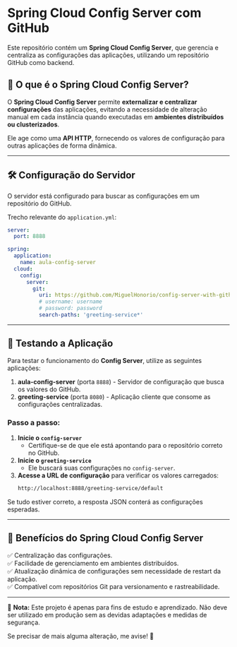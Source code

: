 # **Spring Cloud Config Server com GitHub**  

Este repositório contém um **Spring Cloud Config Server**, que gerencia e centraliza as configurações das aplicações, utilizando um repositório GitHub como backend.  

## **📌 O que é o Spring Cloud Config Server?**  

O **Spring Cloud Config Server** permite **externalizar e centralizar configurações** das aplicações, evitando a necessidade de alteração manual em cada instância quando executadas em **ambientes distribuídos ou clusterizados**.  

Ele age como uma **API HTTP**, fornecendo os valores de configuração para outras aplicações de forma dinâmica.  

---

## **🛠 Configuração do Servidor**  

O servidor está configurado para buscar as configurações em um repositório do GitHub.  

Trecho relevante do `application.yml`:  

```yaml
server:
  port: 8888

spring:
  application:
    name: aula-config-server
  cloud:
    config:
      server:
        git:
          uri: https://github.com/MiguelHonorio/config-server-with-github
          # username: username
          # password: password
          search-paths: 'greeting-service*'
```

---

## **🧪 Testando a Aplicação**  

Para testar o funcionamento do **Config Server**, utilize as seguintes aplicações:  

1. **aula-config-server** (porta `8888`) - Servidor de configuração que busca os valores do GitHub.  
2. **greeting-service** (porta `8080`) - Aplicação cliente que consome as configurações centralizadas.  

### **Passo a passo:**  

1. **Inicie o `config-server`**  
   - Certifique-se de que ele está apontando para o repositório correto no GitHub.  
2. **Inicie o `greeting-service`**  
   - Ele buscará suas configurações no `config-server`.  
3. **Acesse a URL de configuração** para verificar os valores carregados:  
   ```sh
   http://localhost:8888/greeting-service/default
   ```

Se tudo estiver correto, a resposta JSON conterá as configurações esperadas.  

---

## **🚀 Benefícios do Spring Cloud Config Server**  

✅ Centralização das configurações.  
✅ Facilidade de gerenciamento em ambientes distribuídos.  
✅ Atualização dinâmica de configurações sem necessidade de restart da aplicação.  
✅ Compatível com repositórios Git para versionamento e rastreabilidade.  

---

📌 **Nota:** Este projeto é apenas para fins de estudo e aprendizado. Não deve ser utilizado em produção sem as devidas adaptações e medidas de segurança.  

Se precisar de mais alguma alteração, me avise! 🚀

